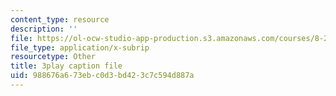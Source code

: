 ```yaml
---
content_type: resource
description: ''
file: https://ol-ocw-studio-app-production.s3.amazonaws.com/courses/8-286-the-early-universe-fall-2013/988676a673ebc0d3bd423c7c594d887a_4OinSH6sAUo.srt
file_type: application/x-subrip
resourcetype: Other
title: 3play caption file
uid: 988676a6-73eb-c0d3-bd42-3c7c594d887a
---
```

